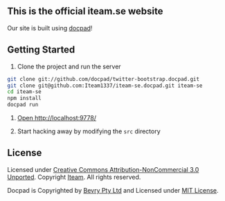 ## This is the official iteam.se website
Our site is built using [docpad](https://github.com/bevry/docpad/)!

## Getting Started

1. Clone the project and run the server

  ``` bash
  git clone git://github.com/docpad/twitter-bootstrap.docpad.git
  git clone git@github.com:Iteam1337/iteam-se.docpad.git iteam-se
  cd iteam-se
  npm install
  docpad run
  ```

1. [Open http://localhost:9778/](http://localhost:9778/)

1. Start hacking away by modifying the `src` directory


## License

Licensed under [Creative Commons Attribution-NonCommercial 3.0 Unported](http://creativecommons.org/licenses/by-nc/3.0).
Copyright [Iteam](http://iteam.se). All rights reserved.

Docpad is Copyrighted by [Bevry Pty Ltd](http://bevry.me) and Licensed under [MIT License](http://creativecommons.org/licenses/MIT/).